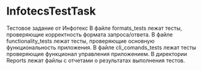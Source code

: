 # InfotecsTestTask
Тестовое задание от Инфотекс
В файле formats_tests лежат тесты, проверяющие корректность формата запроса/ответа.
В файле functionality_tests лежат тесты, проверяющие основную функциональность приложения.
В файле cli_comands_tests лежат тесты проверяющие функционал управления приложением.
В директории Reports лежат файлы с отчетами о результатах выполнения тестов.
